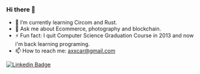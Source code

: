 ### Hi there 👋

<!--
**alexandrecarvalheira/AlexandreCarvalheira** is a ✨ _special_ ✨ repository because its `README.md` (this file) appears on your GitHub profile.

Here are some ideas to get you started:

- 🔭 I’m currently working on ...
- 🌱 I’m currently learning ...
- 👯 I’m looking to collaborate on ...
- 🤔 I’m looking for help with ...
- 💬 Ask me about ...
- 📫 How to reach me: ...
- 😄 Pronouns: ...
- ⚡ Fun fact: ...
-->


- 🌱 I’m currently learning Circom and Rust.
- 💬 Ask me about Ecommerce, photography and blockchain.
- ⚡ Fun fact: I quit Computer Science Graduation Course in 2013 and now i'm back learning programing.
- 📫 How to reach me: axxcar@gmail.com

[![Linkedin Badge](https://img.shields.io/badge/-LinkedIn-blue?style=flat-square&logo=Linkedin&logoColor=white&link=https://www.linkedin.com/in/alexandre-carvalheira-146062b7)](https://www.linkedin.com/in/alexandre-carvalheira-146062b7/)
